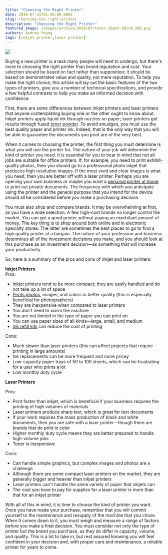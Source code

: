 ```yaml
---
title: "Choosing the Right Printer"
date: 2018-07-31T01:48:00.000Z
slug: choosing-the-right-printer
description: "Choosing the Right Printer"
featured_image: /images/archive/2018/07/toner-2Band-2Bink-2B2.png
authors: Andrew Yeung
tags: [inkjet printer,laser printer]
---
```


[![](/blog/images/toner-and-ink-2.png)](/blog/images/toner-and-ink-2.png)

  
Buying a new printer is a task many people will need to undergo, but there's more to choosing the right printer than brand reputation and cost. Your selection should be based on fact rather than supposition; it should be based on demonstrated value and quality, not mere reputation. To help you make the right choice, this article will lay out the basic features of the two types of printers, give you a number of technical specifications, and provide a few helpful contrasts to help you make an informed decision with confidence. 

First, there are some differences between inkjet printers and laser printers that anyone contemplating buying one or the other ought to know about. Inkjet printers apply liquid ink through nozzles on paper; laser printers get results through fused [toner powder](http://localhost/blogger-to-wp/2013/08/07/what-exactly-is-toner/). To avoid smudges, you must use the best quality paper and printer ink. Indeed, that is the only way that you will be able to guarantee the documents you print are of the very best.

When it comes to choosing the printer, the first thing you must determine is what you will use the printer for. The nature of your job will determine the kind of printer you need. It is essential for you to bear in mind that not all jobs are suitable for office printers. If, for example, you need to print exhibit-quality photos, then you should go to a professional photo inkjet that produces high resolution images. If the most vivid and clear images is what you need, then you are better off with a laser printer. Perhaps you are opening your own business or maybe you want a [personal printer at home](http://localhost/blogger-to-wp/2013/12/03/best-inkjet-printers-for-your-home-whats-recommended-and-why/) to print out private documents. The frequency with which you anticipate using the printer and the general purpose that you intend for the device should all be considered before you make a purchasing decision. 

You must also shop and compare brands. It may be overwhelming at first, as you have a wide selection. A few high-cost brands no longer control the market. You can get a good printer without paying an exorbitant amount of money. The key thing is to shop around both online and in electronic specialty stores. The latter are sometimes the best places to go to find a high quality printer at a bargain. The nature of your profession and business determines all of the investment decisions you make, and you should look at this purchase as an investment decision—as something that will increase your productivity. 

So, here is a summary of the pros and cons of inkjet and laser printers: 

**Inkjet Printers**  
Pros: 
* Inkjet printers tend to be more compact; they are easily handled and do not take up a lot of space
* [Prints photos](https://www.compandsave.com/paper?utm%5Fmedium=social&utm%5Fsource=blog), images, and colors in better quality (this is especially beneficial for photographers)
* They are inexpensive when compared to laser printers
* You don't need to warm the machine
* You are not limited in the type of paper you can print on
* You can use paper sizes of all kinds—large, small, and medium
* [Ink refill kits](https://www.compandsave.com/ink-refill-bulk-ink?utm%5Fmedium=social&utm%5Fsource=blog) can reduce the cost of printing

Cons:

* Much slower than laser printers (this can affect projects that require printing in large amounts)
* Ink replacements can be more frequent and more pricey
* Low-capacity paper trays of 50 to 100 sheets, which can be frustrating for a user who prints a lot
* Low monthly duty cycle

**Laser Printers**

Pros:

* Print faster than inkjet, which is beneficial if your business requires the printing of high volumes of materials
* Laser printers produce sharp text, which is great for text documents
* If your work requires the mass production of black and white documents, then you are safe with a laser printer—though there are brands that do print in color
* Higher monthly duty cycle means they are better prepared to handle high-volume jobs
* Toner is inexpensive

Cons:

* Can handle simple graphics, but complex images and photos are a challenge
* Although there are some compact laser printers on the market, they are generally bigger and heavier than inkjet printers
* Laser printers can't handle the same variety of paper that inkjets can
* The cost you have to pay for supplies for a laser printer is more than that for an inkjet printer

With all of this in mind, it is time to choose the kind of printer you want. Once you have made your purchase, remember that you will commit yourself to the maintenance and resupply of the machine that you chose. When it comes down to it, you must weigh and measure a range of factors before you make a final decision. You must consider not only the type of printer but the brand you purchase, as they do differ in capacity, volume, and quality. This is a lot to take in, but rest assured knowing you will feel confident in your decision and, with proper care and maintenance, a reliable printer for years to come.